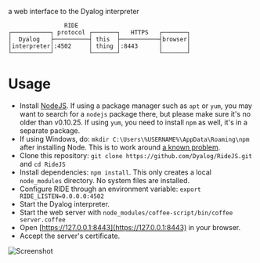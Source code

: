 a web interface to the Dyalog interpreter

                    RIDE
    ┌───────────┐ protocol ┌───────┐   HTTPS   ┌───────┐
    │  Dyalog   ├──────────┤ this  ├───────────┤browser│
    │interpreter│:4502     │ thing │:8443      │       │
    └───────────┘          └───────┘           └───────┘

Usage
=====

* Install [NodeJS](http://nodejs.org/download/).  If using a package manager such as `apt` or `yum`, you may want to search for a `nodejs` package there, but please make sure it's no older than v0.10.25.  If using `yum`, you need to install `npm` as well, it's in a separate package.
* If using Windows, do: `mkdir C:\Users\%USERNAME%\AppData\Roaming\npm` after installing Node.  This is to work around [a known problem](https://stackoverflow.com/questions/25093276/nodejs-windows-error-enoent-stat-c-users-rt-appdata-roaming-npm).
* Clone this repository: `git clone https://github.com/Dyalog/RideJS.git` and `cd RideJS`
* Install dependencies: `npm install`.  This only creates a local `node_modules` directory.  No system files are installed.
* Configure RIDE through an environment variable: `export RIDE_LISTEN=0.0.0.0:4502`
* Start the Dyalog interpreter.
* Start the web server with `node_modules/coffee-script/bin/coffee server.coffee`
* Open [https://127.0.0.1:8443](https://127.0.0.1:8443) in your browser.
* Accept the server's certificate.

![Screenshot](https://raw.githubusercontent.com/Dyalog/RideJS/master/screenshot.png?token=188463__eyJzY29wZSI6IlJhd0Jsb2I6RHlhbG9nL1JpZGVKUy9tYXN0ZXIvc2NyZWVuc2hvdC5wbmciLCJleHBpcmVzIjoxNDA5OTEyNTU2fQ%3D%3D--8ba09f8a1223cf63ae00863e23d6dbe4976a1568)
